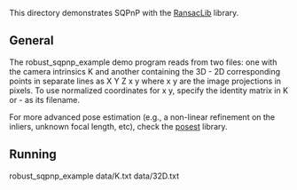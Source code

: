 
This directory demonstrates SQPnP with the [RansacLib](https://github.com/tsattler/RansacLib) library.

## General
The robust_sqpnp_example demo program reads from two files: one with the camera intrinsics K and another containing
the 3D - 2D corresponding points in separate lines as
 X Y Z x y
where x y are the image projections in pixels. To use normalized coordinates for x y, specify the identity matrix in K or - as its filename.

For more advanced pose estimation (e.g., a non-linear refinement on the inliers, unknown focal length, etc), check the [posest](https://users.ics.forth.gr/~lourakis/posest/) library.

## Running
robust_sqpnp_example data/K.txt data/32D.txt

